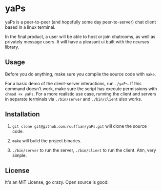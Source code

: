 # yaPs

yaPs is a peer-to-peer (and hopefully some day peer-to-server) chat client based in a linux terminal.

In the final product, a user will be able to host or join chatrooms, as well as privately message users. It will have a pleasant ui built with the ncurses library.

## Usage

Before you do anything, make sure you compile the source code with `make`.

For a basic demo of the client-server interactions, run `./yaPs`. If this command doesn't work, make sure the script has execute permissions with `chmod +x yaPs`. For a more realistic use case, running the client and servers in separate terminals via `./bin/server` and `./bin/client` also works.

## Installation

1. `git clone git@github.com:ruuffian/yaPs.git` will clone the source code.

2. `make` will build the project binaries.

3. `./bin/server` to run the server, `./bin/client` to run the client. Atm, very simple.


## License

It's an MIT License, go crazy. Open source is good.
